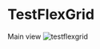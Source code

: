 # TestFlexGrid
Main view
![testflexgrid](https://github.com/user-attachments/assets/4055e686-a2f6-48f0-b68d-06c44d6f1d2c)
